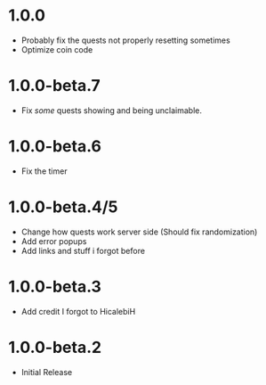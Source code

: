 # 1.0.0
- Probably fix the quests not properly resetting sometimes
- Optimize coin code
# 1.0.0-beta.7
- Fix *some* quests showing and being unclaimable.
# 1.0.0-beta.6
- Fix the timer
# 1.0.0-beta.4/5
- Change how quests work server side (Should fix randomization)
- Add error popups
- Add links and stuff i forgot before
# 1.0.0-beta.3
- Add credit I forgot to HicalebiH
# 1.0.0-beta.2
- Initial Release